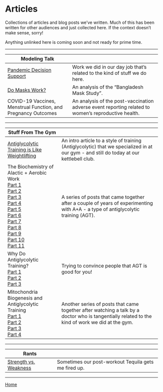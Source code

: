 # Articles

Collections of articles and blog posts we’ve written. Much of this has been written for other audiences and just collected here.  If the context doesn’t make sense, sorry!

Anything unlinked here is coming soon and not ready for prime time.

----

| Modeling Talk                                                |                                                              |
| ------------------------------------------------------------ | ------------------------------------------------------------ |
| [Pandemic Decision Support](articles/simwrapper/pandemic-decision-support-for-a-novel-problem-and-its-challenges.md) | Work we did in our day job that’s related to the kind of stuff we do here. |
| [Do Masks Work?](articles/masks/thoughts-on-the-bangladesh-mask-paper.md) | An analysis of the “Bangladesh Mask Study”.                  |
| COVID-19 Vaccines, Menstrual Function, and Pregnancy Outcomes | An analysis of the post-vaccination adverse event reporting related to women’s reproductive health. |

----

| Stuff From The Gym |  |
| ------------- | ------------- |
| [Antiglycolytic Training is Like Weightlifting](articles/aa/antiglycolytic-training-is-like-weightlifting.md) | An intro article to a style of training (Antiglycolytic) that we specialized in at our gym - and still do today at our kettlebell club. |
| The Biochemistry of Alactic + Aerobic Work<br />[Part 1](articles/aa/the-biochemistry-of-alactic-aerobic-work-part-1.md)<br />[Part 2](articles/aa/the-biochemistry-of-alactic-aerobic-work-part-2.md)<br />[Part 3](articles/aa/the-biochemistry-of-alactic-aerobic-work-part-3.md)<br />[Part 4](articles/aa/the-biochemistry-of-alactic-aerobic-work-part-4.md)<br />[Part 5](articles/aa/the-biochemistry-of-alactic-aerobic-work-part-5.md)<br />[Part 6](articles/aa/the-biochemistry-of-alactic-aerobic-work-part-6.md)<br />[Part 7](articles/aa/the-biochemistry-of-alactic-aerobic-work-part-7.md)<br />[Part 8](articles/aa/the-biochemistry-of-alactic-aerobic-work-part-8.md)<br />[Part 9](articles/aa/the-biochemistry-of-alactic-aerobic-work-part-9.md)<br />[Part 10](articles/aa/the-biochemistry-of-alactic-aerobic-work-part-10.md)<br />[Part 11](articles/aa/the-biochemistry-of-alactic-aerobic-work-part-11.md) | A series of posts that came together after a couple of years of experimenting with A+A - a type of antiglycolytic training (AGT). |
| Why Do Antiglycolytic Training?<br />[Part 1](articles/aa/why-do-antiglycolytic-training-part-1.md)<br />[Part 2](articles/aa/why-do-antiglycolytic-training-part-2.md)<br />[Part 3](articles/aa/why-do-antiglycolytic-training-part-3.md) | Trying to convince people that AGT is good for you! |
| Mitochondria Biogenesis and Antiglycolytic Training<br />[Part 1](articles/aa/mitochondria-biogenesis-and-antiglycolytic-training-part-1.md)<br />[Part 2](articles/aa/mitochondria-biogenesis-and-antiglycolytic-training-part-2.md)<br />[Part 3](articles/aa/mitochondria-biogenesis-and-antiglycolytic-training-part-3.md)<br />[Part 4](articles/aa/mitochondria-biogenesis-and-antiglycolytic-training-part-4.md) | Another series of posts that came together after watching a talk by a doctor who is tangentially related to the kind of work we did at the gym. |

----

| Rants |  |
| ------------- | ------------- |
| [Strength vs. Weakness](articles/strength-vs-weakness.md) | Sometimes our post-workout Tequila gets me fired up. |

----

[Home](index.md)

